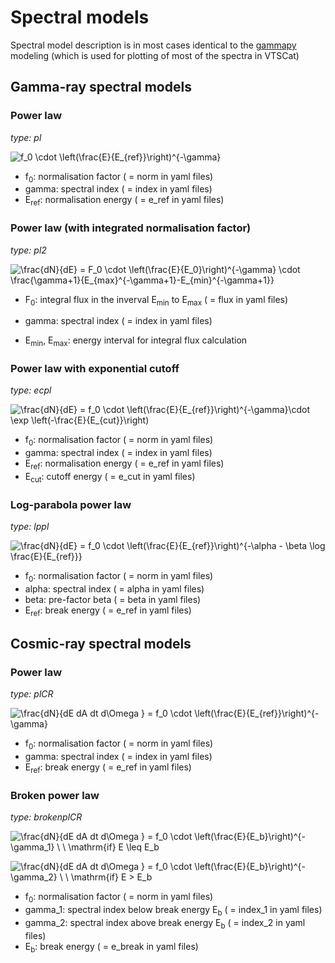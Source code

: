 # Spectral models 

Spectral model description is in most cases identical to the [gammapy](https://docs.gammapy.org/0.17/modeling/index.html) modeling (which is used for plotting of most of the spectra in VTSCat)

## Gamma-ray spectral models

### Power law

*type: pl*


![f_0 \cdot \left(\frac{E}{E_{ref}}\right)^{-\gamma}](https://render.githubusercontent.com/render/math?math=f_0%20%5Ccdot%20%5Cleft(%5Cfrac%7BE%7D%7BE_%7Bref%7D%7D%5Cright)%5E%7B-%5Cgamma%7D)

- f<sub>0</sub>: normalisation factor ( = norm in yaml files)
- gamma: spectral index ( = index in yaml files)
- E<sub>ref</sub>: normalisation energy ( = e_ref in yaml files)

### Power law (with integrated normalisation factor)

*type: pl2*

![\frac{dN}{dE} = F_0 \cdot \left(\frac{E}{E_0}\right)^{-\gamma} \cdot \frac{\gamma+1}{E_{max}^{-\gamma+1}-E_{min}^{-\gamma+1}}](https://render.githubusercontent.com/render/math?math=%5Cfrac%7BdN%7D%7BdE%7D%20%3D%20F_0%20%5Ccdot%20%5Cleft(%5Cfrac%7BE%7D%7BE_0%7D%5Cright)%5E%7B-%5Cgamma%7D%20%5Ccdot%20%5Cfrac%7B%5Cgamma%2B1%7D%7BE_%7Bmax%7D%5E%7B-%5Cgamma%2B1%7D-E_%7Bmin%7D%5E%7B-%5Cgamma%2B1%7D%7D)

- F<sub>0</sub>: integral flux in the inverval E<sub>min</sub> to E<sub>max</sub> ( = flux in yaml files)

- gamma: spectral index  ( = index in yaml files)
- E<sub>min</sub>, E<sub>max</sub>: energy interval for integral flux calculation

### Power law with exponential cutoff 

*type: ecpl*

![\frac{dN}{dE} = f_0 \cdot \left(\frac{E}{E_{ref}}\right)^{-\gamma}\cdot \exp \left(-\frac{E}{E_{cut}}\right)](https://render.githubusercontent.com/render/math?math=%5Cfrac%7BdN%7D%7BdE%7D%20%3D%20f_0%20%5Ccdot%20%5Cleft(%5Cfrac%7BE%7D%7BE_%7Bref%7D%7D%5Cright)%5E%7B-%5Cgamma%7D%5Ccdot%20%5Cexp%20%5Cleft(-%5Cfrac%7BE%7D%7BE_%7Bcut%7D%7D%5Cright))

- f<sub>0</sub>: normalisation factor ( = norm in yaml files)
- gamma: spectral index   ( = index in yaml files)
- E<sub>ref</sub>: normalisation energy ( = e_ref in yaml files)
- E<sub>cut</sub>: cutoff energy  ( = e_cut in yaml files)

### Log-parabola power law

*type: lppl*

![\frac{dN}{dE} = f_0 \cdot \left(\frac{E}{E_{ref}}\right)^{-\alpha - \beta \log \frac{E}{E_{ref}}}](https://render.githubusercontent.com/render/math?math=%5Cfrac%7BdN%7D%7BdE%7D%20%3D%20f_0%20%5Ccdot%20%5Cleft(%5Cfrac%7BE%7D%7BE_%7Bref%7D%7D%5Cright)%5E%7B-%5Calpha%20-%20%5Cbeta%20%5Clog%20%5Cfrac%7BE%7D%7BE_%7Bref%7D%7D%7D)

- f<sub>0</sub>: normalisation factor  ( = norm in yaml files)
- alpha: spectral index ( = alpha in yaml files)
- beta: pre-factor beta ( = beta in yaml files)
- E<sub>ref</sub>: break energy ( = e_ref in yaml files)

## Cosmic-ray spectral models

### Power law

*type: plCR*

![\frac{dN}{dE dA dt d\Omega } = f_0 \cdot \left(\frac{E}{E_{ref}}\right)^{-\gamma}](https://render.githubusercontent.com/render/math?math=%5Cfrac%7BdN%7D%7BdE%20dA%20dt%20d%5COmega%20%7D%20%3D%20f_0%20%5Ccdot%20%5Cleft(%5Cfrac%7BE%7D%7BE_%7Bref%7D%7D%5Cright)%5E%7B-%5Cgamma%7D)

- f<sub>0</sub>: normalisation factor  ( = norm in yaml files)
- gamma: spectral index ( = index in yaml files)
- E<sub>ref</sub>: break energy ( = e_ref in yaml files)

### Broken power law

*type: brokenplCR*

![\frac{dN}{dE dA dt d\Omega } = f_0 \cdot \left(\frac{E}{E_b}\right)^{-\gamma_1} \ \ \mathrm{if} E \leq E_b](https://render.githubusercontent.com/render/math?math=%5Cfrac%7BdN%7D%7BdE%20dA%20dt%20d%5COmega%20%7D%20%3D%20f_0%20%5Ccdot%20%5Cleft(%5Cfrac%7BE%7D%7BE_b%7D%5Cright)%5E%7B-%5Cgamma_1%7D%20%5C%20%5C%20%5Cmathrm%7Bif%7D%20E%20%5Cleq%20E_b)

![\frac{dN}{dE dA dt d\Omega } = f_0 \cdot \left(\frac{E}{E_b}\right)^{-\gamma_2} \ \ \mathrm{if} E > E_b](https://render.githubusercontent.com/render/math?math=%5Cfrac%7BdN%7D%7BdE%20dA%20dt%20d%5COmega%20%7D%20%3D%20f_0%20%5Ccdot%20%5Cleft(%5Cfrac%7BE%7D%7BE_b%7D%5Cright)%5E%7B-%5Cgamma_2%7D%20%5C%20%5C%20%5Cmathrm%7Bif%7D%20E%20%3E%20E_b)

- f<sub>0</sub>: normalisation factor  ( = norm in yaml files)
- gamma_1: spectral index below break energy E<sub>b</sub>  ( = index_1 in yaml files)
- gamma_2: spectral index above break energy E<sub>b</sub>  ( = index_2 in yaml files)
- E<sub>b</sub>: break energy ( = e_break in yaml files)
